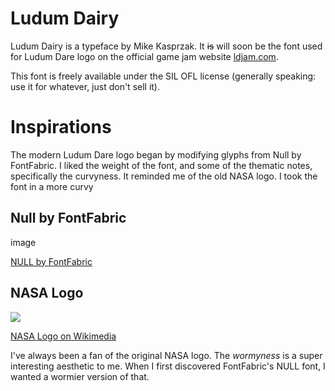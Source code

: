 # Ludum Dairy
Ludum Dairy is a typeface by Mike Kasprzak. It ~~is~~ will soon be the font used for Ludum Dare logo on the official game jam website [ldjam.com](https://ldjam.com).

This font is freely available under the SIL OFL license (generally speaking: use it for whatever, just don't sell it).

# Inspirations
The modern Ludum Dare logo began by modifying glyphs from Null by FontFabric. I liked the weight of the font, and some of the thematic notes, specifically the curvyness. It reminded me of the old NASA logo. I took the font in a more curvy 

## Null by FontFabric
image

[NULL by FontFabric](https://www.fontfabric.com/fonts/null/)

## NASA Logo
![](https://upload.wikimedia.org/wikipedia/commons/thumb/a/a3/NASA_Worm_logo.svg/512px-NASA_Worm_logo.svg.png)

[NASA Logo on Wikimedia](https://commons.wikimedia.org/wiki/File:NASA_Worm_logo.svg)

I've always been a fan of the original NASA logo. The _wormyness_ is a super interesting aesthetic to me. When I first discovered FontFabric's NULL font, I wanted a wormier version of that.
